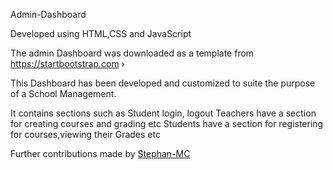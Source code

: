 Admin-Dashboard

Developed using HTML,CSS and JavaScript 

The admin Dashboard was downloaded as a template from https://startbootstrap.com › 

This Dashboard has been developed and customized to suite the purpose of a School Management.

It contains sections such as 
Student login, logout
Teachers have a section for creating courses and grading etc
Students have a section for registering for courses,viewing their Grades etc

Further contributions made by [Stephan-MC](https://github.com/Stephan-MC)